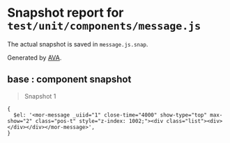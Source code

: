 # Snapshot report for `test/unit/components/message.js`

The actual snapshot is saved in `message.js.snap`.

Generated by [AVA](https://ava.li).

## base : component snapshot

> Snapshot 1

    {
      $el: '<mor-message _uiid="1" close-time="4000" show-type="top" max-show="2" class="pos-t" style="z-index: 1002;"><div class="list"><div></div></div></mor-message>',
    }
